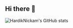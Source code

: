 ## Hi there 👋

<!--
**HardikNickam/HardikNickam** is a ✨ _special_ ✨ repository because its `README.md` (this file) appears on your GitHub profile.

Here are some ideas to get you started:

- 🔭 I’m currently working on ...
- 🌱 I’m currently learning ...
- 👯 I’m looking to collaborate on ...
- 🤔 I’m looking for help with ...
- 💬 Ask me about ...
- 📫 How to reach me: ...
- 😄 Pronouns: ...
- ⚡ Fun fact: ...
-->
![HardikNickam's GitHub stats](https://github-readme-stats.vercel.app/api?username=anuraghazra&show_icons=true&theme=transparent)
